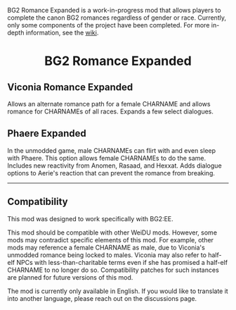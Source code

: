 BG2 Romance Expanded is a work-in-progress mod that allows players to complete the canon BG2 romances regardless of gender or race. Currently, only some components of the project have been completed. For more in-depth information, see the [wiki](https://github.com/Otherwisely/BG2-Romance-Expanded/wiki).

<h1 align="center">BG2 Romance Expanded</h1>

## Viconia Romance Expanded
Allows an alternate romance path for a female CHARNAME and allows romance for CHARNAMEs of all races. Expands a few select dialogues.

## Phaere Expanded
In the unmodded game, male CHARNAMEs can flirt with and even sleep with Phaere. This option allows female CHARNAMEs to do the same. Includes new reactivity from Anomen, Rasaad, and Hexxat. Adds dialogue options to Aerie's reaction that can prevent the romance from breaking.

***

## Compatibility
This mod was designed to work specifically with BG2:EE.

This mod should be compatible with other WeiDU mods. However, some mods may contradict specific elements of this mod. For example, other mods may reference a female CHARNAME as male, due to Viconia's unmodded romance being locked to males. Viconia may also refer to half-elf NPCs with less-than-charitable terms even if she has promised a half-elf CHARNAME to no longer do so. Compatibility patches for such instances are planned for future versions of this mod.

The mod is currently only available in English. If you would like to translate it into another language, please reach out on the discussions page.
